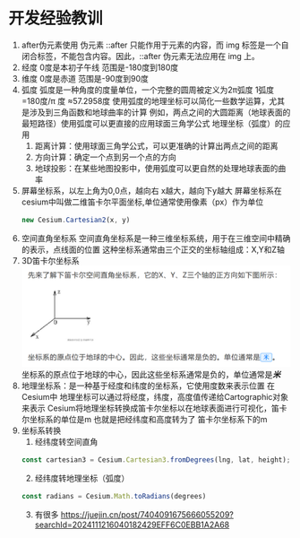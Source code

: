 # 开发经验教训
1. after伪元素使用
   伪元素 ::after 只能作用于元素的内容，而 img 标签是一个自闭合标签，不能包含内容。因此，::after 伪元素无法应用在 img 上。
2. 经度 0度是本初子午线 范围是-180度到180度
3. 维度 0度是赤道 范围是-90度到90度
4. 弧度 弧度是一种角度的度量单位，一个完整的圆周被定义为2π弧度
   1弧度=180度/π 度 ≈57.2958度
   使用弧度的地理坐标可以简化一些数学运算，尤其是涉及到三角函数和地球曲率的计算
   例如，两点之间的大圆距离（地球表面的最短路径）使用弧度可以更直接的应用球面三角学公式
   地理坐标（弧度）的应用
   1. 距离计算：使用球面三角学公式，可以更准确的计算出两点之间的距离
   2. 方向计算：确定一个点到另一个点的方向
   3. 地球投影：在某些地图投影中，使用弧度可以更自然的处理地球表面的曲率
5. 屏幕坐标系，以左上角为0,0点，越向右 x越大，越向下y越大
   屏幕坐标系在cesium中叫做二维笛卡尔平面坐标,单位通常使用像素（px）作为单位
   ```js
   new Cesium.Cartesian2(x, y)
   ```
6. 空间直角坐标系
   空间直角坐标系是一种三维坐标系统，用于在三维空间中精确的表示，点线面的位置
   这种坐标系通常由三个正交的坐标轴组成：X,Y和Z轴
7. 3D笛卡尔坐标系
![img.png](img.png)
   坐标系的原点位于地球的中心，因此这些坐标系通常是负的，单位通常是***米***
8. 地理坐标系：是一种基于经度和纬度的坐标系，它使用度数来表示位置
   在Cesium中 地理坐标可以通过将经度，纬度，高度值传递给Cartographic对象来表示
   Cesium将地理坐标转换成笛卡尔坐标以在地球表面进行可视化，笛卡尔坐标系的单位是m  也就是把经纬度和高度转为了 笛卡尔坐标系下的m
9. 坐标系转换
   1. 经纬度转空间直角
   ```js
   const cartesian3 = Cesium.Cartesian3.fromDegrees(lng, lat, height);
   ```
   2. 经纬度转地理坐标（弧度）
   ```js
   const radians = Cesium.Math.toRadians(degrees)
   ```
   3. 有很多 https://juejin.cn/post/7404091675666055209?searchId=2024111216040182429EFF6C0EBB1A2A68